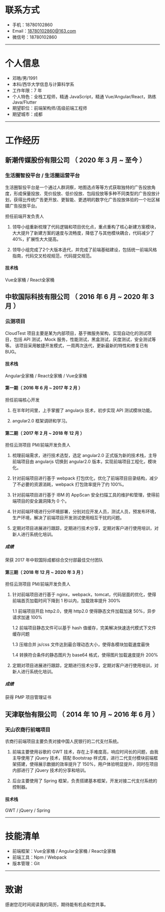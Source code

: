 # 联系方式

- 手机：18780102860
- Email：18780102860@163.com
- 微信号：18780102860

---

# 个人信息

- 邓皓/男/1991
- 本科/西华大学信息与计算科学系
- 工作年限：7 年
- 个人特色：全栈工程师，精通 JavaScript，精通 Vue/Angular/React，熟练 Java/Flutter
- 期望职位：前端架构师/高级前端工程师
- 期望城市：成都

---

# 工作经历

## 新潮传媒股份有限公司 （ 2020 年 3 月 ~ 至今 ）

### 生活圈智投平台 / 生活圈运营平台

生活圈智投平台是一个通过人群洞察，地图选点等等方式获取独特的广告投放角度，形成保量投放、竞价投放、低价投放、包段投放等多种不同类型的广告投放计划，获得比传统广告更开放、更智能、更透明的数字化广告投放体验的一个社区梯媒广告投放平台。

担任前端开发负责人

1. 领导小组重新梳理了代码逻辑和项目优化点，重点重构了核心新建方案模块，大大提升了新建方案的速度与流畅度，降低了与其他模块耦合，代码减少了40%，扩展性大大提高。

2. 领导小组完成了2个大版本迭代，并完成了前端基础建设，包括统一前端风格指南，代码交叉检视规范，代码提交规范。

#### 技术栈

Vue全家桶 / React全家桶

## 中软国际科技有限公司 （ 2016 年 6 月 ~ 2020 年 3 月 ）

### 云测项目

CloudTest 项目主要是某为内部项目，基于微服务架构，实现自动化的测试项目，包括 API 测试，Mock 服务，性能测试，黑盒测试，灰度测试，安全测试等等。
该项目采用敏捷开发模式，一周两次迭代，更新最新的特性和修复已有 BUG。

#### 技术栈

Angular全家桶 / React全家桶 / Vue全家桶

#### 第一期（ 2016 年 6 月 ~ 2017 年 2 月 ）

担任前端核心开发

1. 在半年时间里，上手掌握了 angularjs 技术，初步实现 API 测试模块功能。

2. angular2.0 框架调研和学习。

#### 第二期（ 2017 年 2 月 ~ 2018 年 12 月 ）

担任云测项目 PM/前端开发负责人

1. 梳理前端需求，进行技术选型，选定 angular2.0 正式版为新的技术栈，主导前端项目由 angularjs 切换到 angular2.0 版本，实现前端项目工程化，模块化。

2. 针对前端项目进行基于 webpack 打包优化，优化了前端项目目录结构，减少了不必要的资源消耗，webpack 打包效率提升了约 100%。

3. 针对前端项目进行基于 IBM 的 AppScan 安全扫描工具的维护和管理，使得前端项目的安全漏洞降为 0 个。

4. 针对前端环境进行分环境部署，分别对应开发人员，测试人员，预发布环境，生产环境，解决了前端项目开发测试使用相互干扰的问题。

5. 定期对项目进展进行跟踪，定期进行技术分享，定期对客户进行使用培训，对新人进行系统化培训。

##### 成绩

荣获 2017 年中软国际成都综合交付部最佳交付团队

#### 第三期（ 2018 年 12 月 ~ 2020 年 3 月 ）

担任云测项目 PM/前端开发负责人

1. 针对前端项目进行基于 nginx，webpack，tomcat，代码层面的优化，使得前端首页加载时间下降到 1 秒以内，加载效率提升 300%

   1.1 前端项目开启 http2.0，使用 http2.0 使得静态文件加载加速 50%，异步请求加速 100%

   1.2 前端项目静态文件可以基于 hash 值缓存，完美解决快速迭代模式下文件缓存问题

   1.3 压缩合并 js/css 文件达到最合理动态大小，使得各模块加载速度最快

   1.4 转换符合条件的静态图片为 base64 格式，使得图片加载速度提升 200%

2. 定期对项目进展进行跟踪，定期进行技术分享，定期对客户进行使用培训，对新人进行系统化培训。

##### 成绩

获得 PMP 项目管理证书

## 天津联怡有限公司 （ 2014 年 10 月 ~ 2016 年 6 月 ）

### 天山农商行前端项目

农商行前端项目主要负责对接中国人民银行的二代支付系统。

1. 前端主要使用谷歌的 GWT 技术，存在上手难度高，响应时间长的问题，由我主导使用了 jQuery 技术，搭配 Bootstrap 样式库，进行二代支付模块前端框架搭建，使得展示数据的效率提升了 150%，用户体验明显提升，同时在项目内部进行了 jQuery 技术的分享和培训。

2. 后台主要使用了 Spring 框架，负责搭建基本框架，开发对接二代支付系统的控制器。

#### 技术栈

GWT / jQuery / Spring

---

# 技能清单

- 前端框架：Vue全家桶 / Angular全家桶 / React全家桶
- 前端工具：Npm / Webpack
- 版本管理：Git

---

# 致谢

感谢您花时间阅读我的简历，期待能有机会和您共事。
